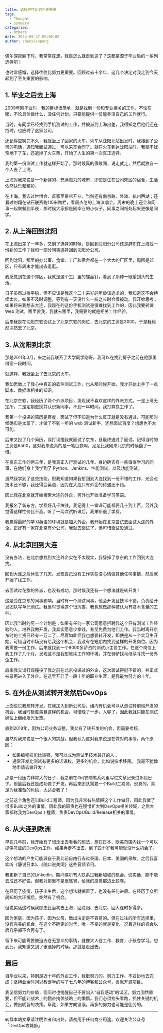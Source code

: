 ```yaml
---
title: 选择往往比努力更重要
tags:
  - Thought
  - Summary
categories:
  - Others
date: 2024-09-27 00:00:00
author: shenxianpeng
---
```


偶尔深夜躺下时，我常常在想，我是怎么就走到这了？这都是源于毕业后的一系列选择吧！

也时常感慨，选择往往比努力更重要。回顾过去十余年，这几个决定对我走到今天起到了至关重要的影响。

## 1. 毕业之后去上海

2009年刚毕业时，我的目标很简单，就是找到一份和专业相关的工作，不论在哪，不论具体做什么，没任何计划，只要能提供一份能养活自己的工作就行。

当时，有同学已经找到手机测试的工作，并被派到上海出差，我得知之后他们还在招聘，也应聘了这家公司。

还记得应聘完不久，我就坐上了回家的火车。列车从沈阳北站出发时，我接到了公司的电话，通知我面试通过，可以来签合同了。就在火车到达沈阳站时，我毫不犹豫地下了车，还退掉了火车票，开始了人生的第一次真正选择。

我的第一份测试工作就这样开始了。那时候真的很敢闯，说走就走，然后就独自一个人去了上海。

上海对我来说是一个新鲜的、充满魔力的城市，即使是住在公司郊区的宿舍，生活依然快乐和精彩。

在上海，我去过世博会、首家苹果店开业，当然还有南京路、外滩、杭州西湖；还看过刘翔在钻石联赛跑110米跨栏，看周杰伦的上海演唱会。周末的晚上还会和同事一起聚餐到半夜，那时候大家都是刚毕业的小伙子，同事之间相处起来更像是同学。

## 2. 从上海回到沈阳

在上海出差了一年多，又到了选择的时候，是回到沈阳分公司还是辞职在上海找一份新的工作？我和一部分同事选择回到沈阳分公司。

回到沈阳，那里的办公室、食堂、工厂和宿舍都在一个大大的厂区里，周围是郊区，只有周末才能出去逛逛。

我感觉到在这个郊区，我就是这个工厂里的螺丝钉，看到了那种一眼望到头的生活。

日子虽然过得平稳，但不应该是我这个二十来岁的年龄该追求的，我知道这不会持续太久，如果不及时调整，等到有一天没什么一技之长时会很被动。我开始思考：如果将来我想去大连，我现在的这份手机测试是很难找到工作的，因此我要转做 Web 测试，哪里要我，我就去哪里，我需要的就是相关工作经验。

后来我是在沈阳东软面试上了北京东软的岗位，去北京的工资是3000，于是我毅然决然去了北京。

## 3. 从沈阳到北京

那是2011年3月，来之前我联系了大学同学刚哥。我可以在找到房子之前在他那里借宿一段时间。

就这样，我就坐上了去北京的火车。

我如愿做上了我心中真正的软件测试工作，也从那时候开始，我才开始上手了一点脚本、数据库相关的知识。

在北京东软，我经历了两个外派项目，发现我不喜欢这样的外派方式。一是上班无定所，二是定期更换并认识新同事。不到一年时间，我打算换工作了。

我第一个投递的简历是百度，面试了但不知道为什么反正就是没有通过，可能那时候确实是太菜了，才做了不到一年的 web 测试新手，还想面试百度？想想也不太可能。

后来又投了几个简历，误打误撞我就面试了京东，且最终通过了面试。记得当时的工资是6500，这对我来说真的是一笔巨款啊，足足比我刚来北京的时候翻了一倍。

在京东工作的两三年，是我真正入行测试的几年。身边确实有一些值得学习的同事，在他们身上我学到了 Python、Jenkins、性能测试、以及功能测试。

虽然我学到了这些技能，但我知道如果我想回到大连找到一份不错的工作，光会点技术还不够，我还得会英语，因为在大连只有外企的待遇还不错。

因此我在北京就开始搜索大连的外企，另外也开始准备学习英语。

我报名了新东方，学费好几千块钱，我记得上一堂课可能都要几十到上百，另外我觉得这样性价比不高。听了一两次试听课后，我果断退了学费。

我觉得最好的学习英语的环境就是加入外企。我开始在北京尝试去面试大连的外企，正好有一家在北京有分公司，我就去面试了，但可惜面试没通过。

## 4. 从北京回到大连

没有办法，在北京想找到大连外企实在不太现实，我辞掉了京东的工作回到大连找。

回到大连之后休息了几天，发现自己没有工作实在没心情做其他任何事情，然后就开始了找工作。

去面试过花旗的外派，也没有成功。那时候我还有一个想法就是转开发！

这是受在京东的同事影响。当时有一个测试同事，他会开发且技术不错，负责给开发团队写单元测试。我当时觉得这个很厉害，我也想做那种被认为有技术含量的工种。

因此我当时的另一个计划是：如果有任何一家公司愿意招聘我这个只有测试工作经验的人，培养我做开发，我其实愿意少拿钱，甚至免费为他们工作。我当时离开京东时的工资已经有一万二了，尽管如此但我也想要转开发，即使是从一个实习生开始。可惜当时市场没有给我这个机会，我没有在短期内找到这样的开发岗位。因为我需要一份工作，后来就找到一个6000多薪资的测试小主管工作。在这个岗位上我工作了几个月，发现这不是我想继续工作的环境，并在骑驴找马继续寻找一份外企工作。

后来我又误打误撞投了我之前在北京投递过的外企，这次面试得挺不错的，并正式被录用进入了外企。在这里开启了一段十年的职业生涯，是我最为努力的十年。

## 5. 在外企从测试转开发然后DevOps

上面说过我想转开发。在我加入到新公司后，组内有机会可以从测试转前端开发的机会。我当时极度羡慕这样的机会，可惜晚了一步，人够了，因此我就只能在测试岗位上继续发光发热。

直到2018年，因为公司业务调整，我又有了转开发的机会，但需要考核。

虽然对我来说是一个很大的挑战，但我认为这对我来说是在做对的事情。两个原因：

* 如果编程技能比较强，我可以成为测试里技术最好的人；
* 通常开发比测试有更多的话语权，更多的机会，比如说技术移民。
我毫不犹豫地申请去做开发！

那是一段压力非常大的日子，我之前在#码农随笔系列里写过文章记录过那段日子。但最后我还是成功做了开发。再后来团队需要一个Build工程师，说真的，真是为我准备的角色，太适合我了！

之前这个角色还叫Build工程师，因为我非常有热情把这个工作做好，因此我做了很多Build之外的事情，因此我的职责也在慢慢扩大到DevOps相关领域，之后大家都称我为DevOps工程师，负责DevOps/Build/Release相关的事情。

## 6. 从大连到欧洲

早在几年前，我开始有了想走出去看看的想法，想在日本、欧美范围内找一个可以提供签证的DevOps工作。如果再走不出去，到了四十岁我可能就没什么机会了。

这个想法的产生可能源自于我此前自由行去过泰国、日本、美国的缘故。之后我喜欢听《静说日本》、《随口说美国》这些音频节目。

我更新了自己的LinkedIn，期间偶尔有人联系过我新加坡的机会。说实话，能不能去成还不好说，但我对那里不是很感冒，给我的感觉那边比较卷。

在经历了疫情、孩子出生后，这个想法就搁置了，也没有任何进展。在经历了众所周知的大环境后，突然有了机会。

但说实话这时候我顾虑比当初去上海，回沈阳、去北京、回大连时多得多。

因为家庭、因为孩子、因为父母，做出决定是不容易的。但在过往的所有选择里，没有完美的机会，在这个不确定的时代，唯一不变的就是变化。况且这样的机会以后几乎都不会再有了。

留下来可能需要被迫去卷无意义的事情，就像大人卷工作、教育，小孩卷学习。想到此，我知道又到了该选择的时候，那就是走出去。

## 最后

自毕业以来，特别是近十年的外企工作，我挺努力的。努力工作、不妥协地去完成；坚持业余时间以教促学的写了七八年的博客和公众号，贡献开源项目。

我坚信努力的价值，但同时也提醒自己不要陷入“自我感动”的误区。努力固然重要，但不能让战术上的勤奋掩盖战略上的懒惰。我们必须抬头看路，抓住关键的机会，做出明智的决策。毕竟，如果方向错误，再多的努力也可能是徒劳的。


---

转载本站文章请注明作者和出处，请勿用于任何商业用途。欢迎关注公众号「DevOps攻城狮」
